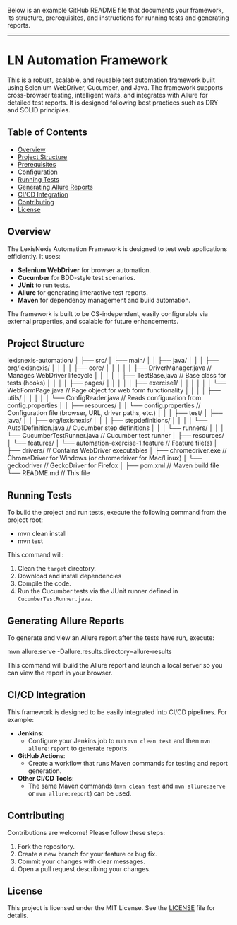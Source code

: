 Below is an example GitHub README file that documents your framework, its structure, prerequisites, and instructions for running tests and generating reports.

---

# LN Automation Framework

This is a robust, scalable, and reusable test automation framework built using Selenium WebDriver, Cucumber, and Java. The framework supports cross-browser testing, intelligent waits, and integrates with Allure for detailed test reports. It is designed following best practices such as DRY and SOLID principles.

## Table of Contents

- [Overview](#overview)
- [Project Structure](#project-structure)
- [Prerequisites](#prerequisites)
- [Configuration](#configuration)
- [Running Tests](#running-tests)
- [Generating Allure Reports](#generating-allure-reports)
- [CI/CD Integration](#cicd-integration)
- [Contributing](#contributing)
- [License](#license)

## Overview

The LexisNexis Automation Framework is designed to test web applications efficiently. It uses:
- **Selenium WebDriver** for browser automation.
- **Cucumber** for BDD-style test scenarios.
- **JUnit** to run tests.
- **Allure** for generating interactive test reports.
- **Maven** for dependency management and build automation.

The framework is built to be OS-independent, easily configurable via external properties, and scalable for future enhancements.

## Project Structure

lexisnexis-automation/
│
├── src/
│   ├── main/
│   │   ├── java/
│   │   │   ├── org/lexisnexis/
│   │   │   │   ├── core/
│   │   │   │   │   ├── DriverManager.java       // Manages WebDriver lifecycle
│   │   │   │   │   ├── TestBase.java            // Base class for tests (hooks)
│   │   │   │   ├── pages/
│   │   │   │   │   ├── exercise1/
│   │   │   │   │   │   └── WebFormPage.java       // Page object for web form functionality
│   │   │   │   ├── utils/
│   │   │   │   │   └── ConfigReader.java          // Reads configuration from config.properties
│   │   ├── resources/
│   │       └── config.properties                  // Configuration file (browser, URL, driver paths, etc.)
│   │
│   ├── test/
│       ├── java/
│       │   ├── org/lexisnexis/
│       │   │   ├── stepdefinitions/
│       │   │   │   └── Auto1Definition.java       // Cucumber step definitions
│       │   │   └── runners/
│       │   │       └── CucumberTestRunner.java    // Cucumber test runner
│       ├── resources/
│           └── features/
│               └── automation-exercise-1.feature  // Feature file(s)
│
├── drivers/                                      // Contains WebDriver executables
│   ├── chromedriver.exe                          // ChromeDriver for Windows (or chromedriver for Mac/Linux)
│   └── geckodriver                               // GeckoDriver for Firefox
│
├── pom.xml                                       // Maven build file
└── README.md                                     // This file


## Running Tests

To build the project and run tests, execute the following command from the project root:

- mvn clean install
- mvn test

This command will:
1. Clean the `target` directory.
2. Download and install dependencies
3. Compile the code.
4. Run the Cucumber tests via the JUnit runner defined in `CucumberTestRunner.java`.

## Generating Allure Reports

To generate and view an Allure report after the tests have run, execute:

mvn allure:serve -Dallure.results.directory=allure-results

This command will build the Allure report and launch a local server so you can view the report in your browser.

## CI/CD Integration

This framework is designed to be easily integrated into CI/CD pipelines. For example:

- **Jenkins**:  
  - Configure your Jenkins job to run `mvn clean test` and then `mvn allure:report` to generate reports.
- **GitHub Actions**:  
  - Create a workflow that runs Maven commands for testing and report generation.
- **Other CI/CD Tools**:  
  - The same Maven commands (`mvn clean test` and `mvn allure:serve` or `mvn allure:report`) can be used.

## Contributing

Contributions are welcome! Please follow these steps:

1. Fork the repository.
2. Create a new branch for your feature or bug fix.
3. Commit your changes with clear messages.
4. Open a pull request describing your changes.

## License

This project is licensed under the MIT License. See the [LICENSE](LICENSE) file for details.
